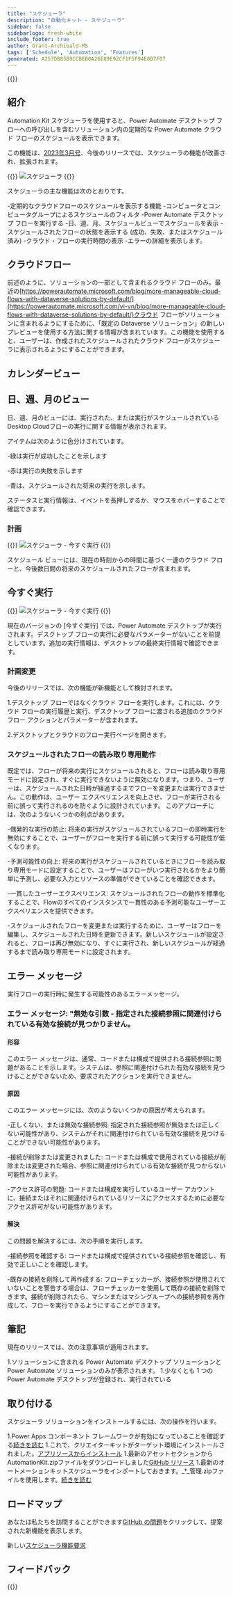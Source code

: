 ```yaml
---
title: "スケジューラ"
description: "自動化キット - スケジューラ"
sidebar: false
sidebarlogo: fresh-white
include_footer: true
author: Grant-Archibald-MS
tags: ['Schedule', 'Automation', 'Features']
generated: A257DB85B9CCBEB0A26E89E92CF1F5F94E0D7F07
---
```


{{<toc>}}

## 紹介

Automation Kit スケジューラを使用すると、Power Automate デスクトップ フローへの呼び出しを含むソリューション内の定期的な Power Automate クラウド フローのスケジュールを表示できます。

この機能は、[2023年3月号](/ja/releases/march-2023)、今後のリリースでは、スケジューラの機能が改善され、拡張されます。

{{<border>}}
![スケジューラ](/images/schedule.png)
{{</border>}}

スケジューラの主な機能は次のとおりです。

-定期的なクラウドフローのスケジュールを表示する機能
-コンピュータとコンピュータグループによるスケジュールのフィルタ
-Power Automate デスクトップ フローを実行する
-日、週、月、スケジュールビューでスケジュールを表示
-スケジュールされたフローの状態を表示する (成功、失敗、またはスケジュール済み)
-クラウド・フローの実行時間の表示
-エラーの詳細を表示します。

## クラウドフロー

前述のように、ソリューションの一部として含まれるクラウド フローのみ。最近の[https://powerautomate.microsoft.com/blog/more-manageable-cloud-flows-with-dataverse-solutions-by-default/](https://powerautomate.microsoft.com/vi-vn/blog/more-manageable-cloud-flows-with-dataverse-solutions-by-default/)クラウド フローがソリューションに含まれるようにするために、「既定の Dataverse ソリューション」の新しいプレビューを使用する方法に関する情報が含まれています。この機能を使用すると、ユーザーは、作成されたスケジュールされたクラウド フローがスケジューラに表示されるようにすることができます。

## カレンダービュー

## 日、週、月のビュー

日、週、月のビューには、実行された、または実行がスケジュールされているDesktop Cloudフローの実行に関する情報が表示されます。

アイテムは次のように色分けされています。

-緑は実行が成功したことを示します

-赤は実行の失敗を示します

-青は、スケジュールされた将来の実行を示します。

ステータスと実行情報は、イベントを長押しするか、マウスをホバーすることで確認できます。

### 計画

{{<border>}}
![スケジューラ - 今すぐ実行](/images/scheduler-schedule-view.png)
{{</border>}}

スケジュール ビューには、現在の時刻からの時間に基づく一連のクラウド フローと、今後数日間の将来のスケジュールされたフローが含まれます。

## 今すぐ実行

{{<border>}}
![スケジューラ - 今すぐ実行](/images/scheduler-run-now.png)
{{</border>}}

現在のバージョンの [今すぐ実行] では、Power Automate デスクトップが実行されます。デスクトップ フローの実行に必要なパラメーターがないことを前提としています。追加の実行情報は、デスクトップの最終実行情報で確認できます。

### 計画変更

今後のリリースでは、次の機能が新機能として検討されます。

1.デスクトップ フローではなくクラウド フローを実行します。これには、クラウド フローの実行履歴と実行、デスクトップ フローに渡される追加のクラウド フロー アクションとパラメーターが含まれます。

2.デスクトップとクラウドのフロー実行ページを開きます。

### スケジュールされたフローの読み取り専用動作

既定では、フローが将来の実行にスケジュールされると、フローは読み取り専用モードに設定され、すぐに実行できないように無効になります。つまり、ユーザーは、スケジュールされた日時が経過するまでフローを変更または実行できません。この動作は、ユーザー エクスペリエンスを向上させ、フローが実行される前に誤って実行されるのを防ぐように設計されています。
このアプローチには、次のようないくつかの利点があります。

-偶発的な実行の防止: 将来の実行がスケジュールされているフローの即時実行を無効にすることで、ユーザーがフローを実行する前に誤って実行する可能性が低くなります。

-予測可能性の向上: 将来の実行がスケジュールされているときにフローを読み取り専用モードに設定することで、ユーザーはフローがいつ実行されるかをより簡単に予測し、必要な入力とリソースの準備ができていることを確認できます。

-一貫したユーザーエクスペリエンス: スケジュールされたフローの動作を標準化することで、Flowのすべてのインスタンスで一貫性のある予測可能なユーザーエクスペリエンスを提供できます。

-スケジュールされたフローを変更または実行するために、ユーザーはフローを編集し、スケジュールされた日時を更新できます。新しいスケジュールが設定されると、フローは再び無効になり、すぐに実行され、新しいスケジュールが経過するまで読み取り専用モードに設定されます。

## エラー メッセージ

実行フローの実行時に発生する可能性のあるエラーメッセージ。

### エラー メッセージ: "無効な引数 - 指定された接続参照に関連付けられている有効な接続が見つかりません。

#### 形容

このエラー メッセージは、通常、コードまたは構成で提供される接続参照に問題があることを示します。システムは、参照に関連付けられた有効な接続を見つけることができないため、要求されたアクションを実行できません。

#### 原因

このエラー メッセージには、次のようないくつかの原因が考えられます。

-正しくない、または無効な接続参照: 指定された接続参照が無効または正しくない可能性があり、システムがそれに関連付けられている有効な接続を見つけることができない可能性があります。

-接続が削除または変更されました: コードまたは構成で使用されている接続が削除または変更された場合、参照に関連付けられている有効な接続が見つからない可能性があります。

-アクセス許可の問題: コードまたは構成を実行しているユーザー アカウントに、接続またはそれに関連付けられているリソースにアクセスするために必要なアクセス許可がない可能性があります。

#### 解決

この問題を解決するには、次の手順を実行します。

-接続参照を確認する: コードまたは構成で提供されている接続参照を確認し、有効で正しいことを確認します。

-既存の接続を削除して再作成する: フローチェッカーが、接続参照が使用されていないことを警告する場合は、フローチェッカーを使用して既存の接続を削除できます。接続が削除されたら、マシンまたはマシングループへの接続参照を再作成して、フローを実行できるようにすることができます。

## 筆記

現在のリリースでは、次の注意事項が適用されます。

1.ソリューションに含まれる Power Automate デスクトップ ソリューションと Power Automate ソリューションのみが表示されます。
1.少なくとも 1 つの Power Automate デスクトップが登録され、実行されている

## 取り付ける

スケジューラ ソリューションをインストールするには、次の操作を行います。

1.Power Apps コンポーネント フレームワークが有効になっていることを確認する<a href="https://learn.microsoft.com/power-apps/developer/component-framework/component-framework-for-canvas-apps#enable-the-power-apps-component-framework-feature" target="_blank">続きを読む</a>
1.これで、クリエイターキットがターゲット環境にインストールされました。<a href="https://appsource.microsoft.com/product/dynamics-365/microsoftpowercatarch.creatorkit1" target="_blank">アプリソースからインストール</a>
1.最新のアセットセクションからAutomationKit.zipファイルをダウンロードしました<a href="https://github.com/microsoft/powercat-automation-kit/releases" target="_blank">GitHub リリース</a>
1.最新のオートメーションキットスケジューラをインポートしておきます。_*_管理.zipファイルを使用します。<a href='https://learn.microsoft.com/power-apps/maker/data-platform/import-update-export-solutions' target="_blank">続きを読む</a>

## ロードマップ

あなたは私たちを訪問することができます<a href="https://github.com/microsoft/powercat-automation-kit/issues?q=is%3Aissue+is%3Aopen+label%3Ascheduler" target="_blank">GitHub の問題</a>をクリックして、提案された新機能を表示します。

新しい<a href="https://github.com/microsoft/powercat-automation-kit/issues/new?assignees=&labels=automation-kit%2Cenhancement%2Cscheduler&template=2-automation-kit-feature.yml&title=%5BAutomation+Kit+-+Feature%5D%3A+FEATURE+TITLE" target="_blank">スケジューラ機能要求</a>

## フィードバック

{{<questions name="/content/ja/features/scheduler.json" completed="フィードバックをお寄せいただきありがとうございます" showNavigationButtons="false" locale="ja">}}

